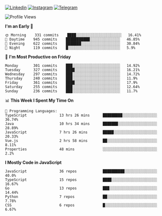 [![Linkedin](https://img.shields.io/badge/-Archie-blue?style=flat-square&labelColor=gray&logo=Linkedin&logoColor=white&link=https://www.linkedin.com/in/archisdi)](https://www.linkedin.com/in/archisdi)
[![Instagram](https://img.shields.io/badge/-@archisdi-orange?style=flat-square&labelColor=gray&logo=Instagram&logoColor=white&link=https://www.instagram.com/archisdi)](https://www.instagram.com/archisdi)
[![Telegram](https://img.shields.io/badge/-aai-informational?style=flat-square&labelColor=gray&logo=telegram&logoColor=white&link=https://t.me/archisdi)](https://t.me/archisdi)

<!--START_SECTION:waka-->
![Profile Views](http://img.shields.io/badge/Profile%20Views-0-blue)

**I'm an Early 🐤** 

```text
🌞 Morning    331 commits    ████░░░░░░░░░░░░░░░░░░░░░   16.41% 
🌆 Daytime    945 commits    ███████████░░░░░░░░░░░░░░   46.85% 
🌃 Evening    622 commits    ███████░░░░░░░░░░░░░░░░░░   30.84% 
🌙 Night      119 commits    █░░░░░░░░░░░░░░░░░░░░░░░░   5.9%

```
📅 **I'm Most Productive on Friday** 

```text
Monday       301 commits    ███░░░░░░░░░░░░░░░░░░░░░░   14.92% 
Tuesday      327 commits    ████░░░░░░░░░░░░░░░░░░░░░   16.21% 
Wednesday    297 commits    ███░░░░░░░░░░░░░░░░░░░░░░   14.72% 
Thursday     240 commits    ███░░░░░░░░░░░░░░░░░░░░░░   11.9% 
Friday       361 commits    ████░░░░░░░░░░░░░░░░░░░░░   17.9% 
Saturday     255 commits    ███░░░░░░░░░░░░░░░░░░░░░░   12.64% 
Sunday       236 commits    ███░░░░░░░░░░░░░░░░░░░░░░   11.7%

```


📊 **This Week I Spent My Time On** 

```text
💬 Programming Languages: 
TypeScript               13 hrs 26 mins      █████████░░░░░░░░░░░░░░░░   36.74% 
Java                     10 hrs 34 mins      ███████░░░░░░░░░░░░░░░░░░   28.89% 
JavaScript               7 hrs 26 mins       █████░░░░░░░░░░░░░░░░░░░░   20.33% 
Vue.js                   2 hrs 58 mins       ██░░░░░░░░░░░░░░░░░░░░░░░   8.11% 
Properties               48 mins             ░░░░░░░░░░░░░░░░░░░░░░░░░   2.2%

```

**I Mostly Code in JavaScript** 

```text
JavaScript               36 repos            ██████████░░░░░░░░░░░░░░░   40.0% 
TypeScript               15 repos            ████░░░░░░░░░░░░░░░░░░░░░   16.67% 
Go                       13 repos            ███░░░░░░░░░░░░░░░░░░░░░░   14.44% 
Python                   7 repos             ██░░░░░░░░░░░░░░░░░░░░░░░   7.78% 
CSS                      6 repos             █░░░░░░░░░░░░░░░░░░░░░░░░   6.67%

```



<!--END_SECTION:waka-->